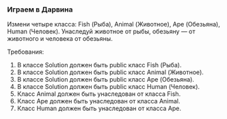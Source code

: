 
### Играем в Дарвина

Измени четыре класса: Fish (Рыба), Animal (Животное), Ape (Обезьяна), Human (Человек).
Унаследуй животное от рыбы, обезьяну &mdash; от животного и человека от обезьяны.


Требования:
1.	В классе Solution должен быть public класс Fish (Рыба).
2.	В классе Solution должен быть public класс Animal (Животное).
3.	В классе Solution должен быть public класс Ape (Обезьяна).
4.	В классе Solution должен быть public класс Human (Человек).
5.	Класс Animal должен быть унаследован от класса Fish.
6.	Класс Ape должен быть унаследован от класса Animal.
7.	Класс Human должен быть унаследован от класса Ape.


